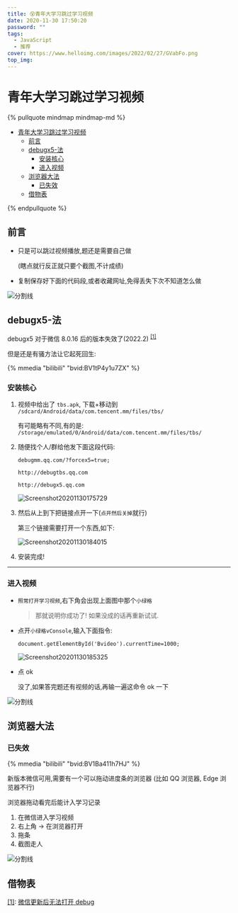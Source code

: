 ```yaml
---
title: 😵青年大学习跳过学习视频
date: 2020-11-30 17:50:20
password: ""
tags:
  - JavaScript
  - 推荐
cover: https://www.helloimg.com/images/2022/02/27/GVabFo.png
top_img:
---
```


# 青年大学习跳过学习视频

<!--
 * @Author: Weidows
 * @Date: 2020-11-30 17:50:20
 * @LastEditors: Weidows
 * @LastEditTime: 2022-04-20 23:43:05
 * @FilePath: \Blog-private\source\_posts\others\TeenagersLearning.md
 * @Description:青年大学习
-->

{% pullquote mindmap mindmap-md %}

- [青年大学习跳过学习视频](#青年大学习跳过学习视频)
  - [前言](#前言)
  - [debugx5-法](#debugx5-法)
    - [安装核心](#安装核心)
    - [进入视频](#进入视频)
  - [浏览器大法](#浏览器大法)
    - [已失效](#已失效)
  - [借物表](#借物表)

{% endpullquote %}

## 前言

- 只是可以跳过视频播放,题还是需要自己做

  (瞎点就行反正就只要个截图,不计成绩)

- 复制保存好下面的代码段,或者收藏网址,免得丢失下次不知道怎么做

<a>![分割线](https://www.helloimg.com/images/2022/07/01/ZM0SoX.png)</a>

## debugx5-法

debugx5 对于微信 8.0.16 后的版本失效了(2022.2) <sup id='cite_ref-1'>[\[1\]](#cite_note-1)</sup>

但是还是有骚方法让它起死回生:

{% mmedia "bilibili" "bvid:BV1tP4y1u7ZX" %}

### 安装核心

1. 视频中给出了 `tbs.apk`, 下载+移动到 `/sdcard/Android/data/com.tencent.mm/files/tbs/`

    有可能略有不同,有的是: `/storage/emulated/0/Android/data/com.tencent.mm/files/tbs/`

2. 随便找个人/群给他发下面这段代码:

   ```
   debugmm.qq.com/?forcex5=true;

   http://debugtbs.qq.com

   http://debugx5.qq.com
   ```

   ![Screenshot20201130175729](https://www.helloimg.com/images/2022/02/27/GVJiZv.png)

3. 然后从上到下把链接点开一下(`点开然后关掉`就行)

   第三个链接需要打开一个东西,如下:

   ![Screenshot20201130184015](https://www.helloimg.com/images/2022/02/27/GVJxyo.png)

4. 安装完成!

---

### 进入视频

- `照常打开学习视频`,右下角会出现上面图中那个`小绿格`

  > 那就说明你成功了! 如果没成的话再重新试试.

- 点开`小绿格vConsole`,输入下面指令:

  ```
  document.getElementById('Bvideo').currentTime=1000;
  ```

  ![Screenshot20201130185325](https://www.helloimg.com/images/2022/02/27/GVJ5LA.png)

- 点 ok

  没了,如果答完题还有视频的话,再输一遍这命令 ok 一下

<a>![分割线](https://www.helloimg.com/images/2022/07/01/ZM0SoX.png)</a>

## 浏览器大法

### 已失效

{% mmedia "bilibili" "bvid:BV1Ba411h7HJ" %}

新版本微信可用,需要有一个可以拖动进度条的浏览器 (比如 QQ 浏览器, Edge 浏览器不行)

浏览器拖动看完后能计入学习记录

1. 在微信进入学习视频
2. 右上角 -> 在浏览器打开
3. 拖条
4. 截图走人

<a>![分割线](https://www.helloimg.com/images/2022/07/01/ZM0SoX.png)</a>

## 借物表

<a name='cite_note-1' href='#cite_ref-1'>[1]</a>: [微信更新后无法打开 debug](https://developers.weixin.qq.com/community/develop/doc/00064efd0a472086dc5d3e44e5ac00)
